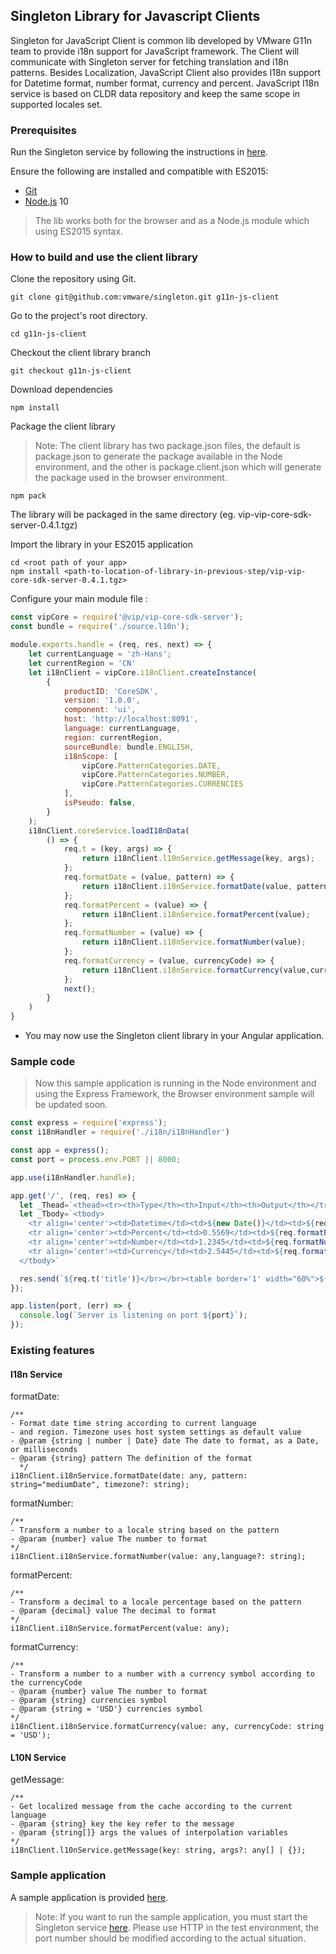 ## Singleton Library for Javascript Clients

Singleton for JavaScript Client is common lib developed by VMware G11n team to provide i18n support for JavaScript framework. The Client will communicate with Singleton server for fetching translation and i18n patterns. Besides Localization, JavaScript Client also provides I18n support for Datetime format, number format, currency and percent. JavaScript I18n service is based on CLDR data repository and keep the same scope in supported locales set.

###  Prerequisites

Run the Singleton service by following the instructions in [here](https://github.com/vmware/singleton/blob/master/README.md).

Ensure the following are installed and compatible with ES2015:

- [Git](https://git-scm.com/downloads)
- [Node.js](https://nodejs.org/en/download/package-manager/) 10

> The lib works both for the browser and as a Node.js module which using ES2015 syntax.

###  How to build and use the client library

Clone the repository using Git.

```
git clone git@github.com:vmware/singleton.git g11n-js-client
```

Go to the project's root directory.

```
cd g11n-js-client
```

Checkout the client library branch

```
git checkout g11n-js-client
```

Download dependencies

```
npm install
```

Package the client library

> Note: The client library has two package.json files, the default is package.json to generate the package available in the Node environment, and the other is package.client.json which will generate the package used in the browser environment.

```
npm pack
```

The library will be packaged in the same directory (eg. vip-vip-core-sdk-server-0.4.1.tgz)

Import the library in your ES2015 application

```
cd <root path of your app>
npm install <path-to-location-of-library-in-previous-step/vip-vip-core-sdk-server-0.4.1.tgz>
```

Configure your main module file :

```js
const vipCore = require('@vip/vip-core-sdk-server');
const bundle = require('./source.l10n');

module.exports.handle = (req, res, next) => {
    let currentLanguage = 'zh-Hans';
    let currentRegion = 'CN'
    let i18nClient = vipCore.i18nClient.createInstance(
        {
            productID: 'CoreSDK',
            version: '1.0.0',
            component: 'ui',
            host: 'http://localhost:8091',
            language: currentLanguage,
            region: currentRegion,
            sourceBundle: bundle.ENGLISH,
            i18nScope: [
                vipCore.PatternCategories.DATE,
                vipCore.PatternCategories.NUMBER,
                vipCore.PatternCategories.CURRENCIES
            ],
            isPseudo: false,
        }
    );
    i18nClient.coreService.loadI18nData(
        () => {
            req.t = (key, args) => {
                return i18nClient.l10nService.getMessage(key, args);
            };
            req.formatDate = (value, pattern) => {
                return i18nClient.i18nService.formatDate(value, pattern);
            };
            req.formatPercent = (value) => {
                return i18nClient.i18nService.formatPercent(value);
            };
            req.formatNumber = (value) => {
                return i18nClient.i18nService.formatNumber(value);
            };
            req.formatCurrency = (value, currencyCode) => {
                return i18nClient.i18nService.formatCurrency(value,currencyCode);
            };
            next();
        }
    )
}
```

- You may now use the Singleton client library in your Angular application.

###  Sample code

> Now this sample application is running in the Node environment and using the Express Framework, the Browser environment sample will be updated soon.

```js
const express = require('express');
const i18nHandler = require('./i18n/i18nHandler')

const app = express();
const port = process.env.PORT || 8000;

app.use(i18nHandler.handle);

app.get('/', (req, res) => {
  let _Thead=`<thead><tr><th>Type</th><th>Input</th><th>Output</th></tr></thead>`
  let _Tbody=`<tbody>
    <tr align='center'><td>Datetime</td><td>${new Date()}</td><td>${req.formatDate(new Date(),'medium')}</td></tr>
    <tr align='center'><td>Percent</td><td>0.5569</td><td>${req.formatPercent('0.5569')}</td></tr>
    <tr align='center'><td>Number</td><td>1.2345</td><td>${req.formatNumber('1.2345')}</td></tr>
    <tr align='center'><td>Currency</td><td>2.5445</td><td>${req.formatCurrency('2.5445','USD')}</td></tr>
  </tbody>`

  res.send(`${req.t('title')}</br></br><table border='1' width="60%">${_Thead}${_Tbody}</table>`);
});

app.listen(port, (err) => {
  console.log(`Server is listening on port ${port}`);
});

```

###  Existing features

####  I18n Service

formatDate:

```
/**
- Format date time string according to current language
- and region. Timezone uses host system settings as default value
- @param {string | number | Date} date The date to format, as a Date, or milliseconds
- @param {string} pattern The definition of the format
  */
i18nClient.i18nService.formatDate(date: any, pattern: string="mediumDate", timezone?: string); 

```

formatNumber:

```
/**
- Transform a number to a locale string based on the pattern
- @param {number} value The number to format
*/
i18nClient.i18nService.formatNumber(value: any,language?: string); 

```

formatPercent:

```
/**
- Transform a decimal to a locale percentage based on the pattern
- @param {decimal} value The decimal to format
*/
i18nClient.i18nService.formatPercent(value: any);

```

formatCurrency:

```
/**
- Transform a number to a number with a currency symbol according to the currencyCode
- @param {number} value The number to format
- @param {string} currencies symbol
- @param {string = 'USD'} currencies symbol
*/ 
i18nClient.i18nService.formatCurrency(value: any, currencyCode: string = 'USD'); 

```

####  L10N Service

getMessage:

```
/**
- Get localized message from the cache according to the current language
- @param {string} key the key refer to the message
- @param {string[]} args the values of interpolation variables
*/
i18nClient.l10nService.getMessage(key: string, args?: any[] | {});

```

### Sample application

A sample application is provided [here](https://github.com/vmware/singleton/tree/g11n-js-client/samples/server/express).

> Note: If you want to run the sample application, you must start the Singleton service [here](https://github.com/vmware/singleton/blob/master/README.md). Please use HTTP in the test environment, the port number should be modified according to the actual situation.

